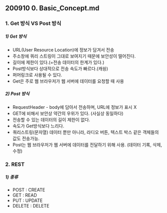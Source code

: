 ## 200910 0. Basic_Concept.md
### 1. Get 방식 VS Post 방식
##### 1) Get 방식
* URL(User Resource Location)에 정보가 담겨서 전송
* 주소창에 쿼리 스트링이 그대로 보여지기 때문에 보안성이 떨어진다.
* 길이에 제한이 있다.(=전송 데이터의 한계가 있다.)
* Post방식보다 상대적으로 전송 속도가 빠르다.(캐슁)
* 퍼머링크로 사용될 수 있다.
* Get은 주로 웹 브라우저가 웹 서버에 데이터를 요청할 때 사용

##### 2) Post 방식
* RequestHeader - body에 담아서 전송하며, URL에 정보가 표시 X
* GET에 비해서 보안상 약간의 우위가 있다. (사실상 동일하다)
* 전송할 수 있는 데이터의 길이 제한이 없다.
* 속도가 Get방식보다 느리다.
* 쿼리스트링(문자열) 데이터 뿐만 아니라, 라디오 버튼, 텍스트 박스 같은 객체들의 값도 전송가능.
* Post는 웹 브라우저가 웹 서버에 데이터를 전달하기 위해 사용. (데이터 기록, 삭제, 수정)

### 2. REST
##### 1) 종류
* POST : CREATE
* GET : READ 
* PUT : UPDATE
* DELETE : DELETE
